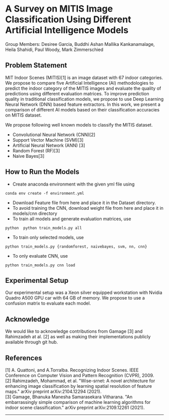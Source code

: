 # A Survey on MITIS Image Classification Using Different Artificial Intelligence Models

Group Members: Desiree Garcia, Buddhi Ashan Mallika Kankanamalage, Heila Shahidi, Paul Woody, Mark Zimmerschied

## Problem Statement

MIT Indoor Scenes (MITIS)[1] is an image dataset with 67 indoor categories. We propose to compare five Artificial Intelligence (AI) methodologies to predict the indoor category of the MITIS images and evaluate the quality of predictions using different evaluation matrices. To improve prediction quality in traditional classification models, we propose to use Deep Learning Neural Network (DNN) based feature extractors. In this work, we present a comparison of different AI models based on their classification accuracies on MITIS dataset.

We propose following well known models to classify the MITIS dataset. 
* Convolutional Neural Network (CNN)[2]
* Support Vector Machine (SVM)[3]
* Artificial Neural Network (ANN) [3]
* Random Forest (RF)[3]
* Naive Bayes[3]

## How to Run the Models
- Create anaconda environment with the given yml file using 
```
conda env create -f environment.yml
```
- Download Feature file from here and place it in the Dataset directory.
- To avoid training the CNN, download weight file from here and place it in models/cnn directory
- To train all models and generate evaluation matrices, use 
```
python  python train_models.py all
```
- To train only selected models, use 
```
python train_models.py {randomforest, naivebayes, svm, nn, cnn}
```
- To only evaluate CNN, use 
```
python train_models.py cnn load
```


## Experimental Setup
Our experimental setup was a Xeon silver equipped workstation with Nvidia Quadro A500 GPU car with 64 GB of memory. 
We propose to use a confusion matrix to evaluate each model.

## Acknowledge
We would like to acknowledge contributions from Gamage [3] and Rahimzadeh at al. [2] as well as making their implementations publicly available through git hub. 


## References
[1] A. Quattoni, and A.Torralba. Recognizing Indoor Scenes. IEEE Conference on Computer Vision and Pattern Recognition (CVPR), 2009.<br />
[2] Rahimzadeh, Mohammad, et al. "Wise-srnet: A novel architecture for enhancing image classification by learning spatial resolution of feature maps." arXiv preprint arXiv:2104.12294 (2021).<br />
[3] Gamage, Bhanuka Manesha Samarasekara Vitharana. "An embarrassingly simple comparison of machine learning algorithms for indoor scene classification." arXiv preprint arXiv:2109.12261 (2021).

***